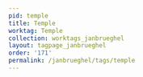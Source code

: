 ```yaml
---
pid: temple
title: Temple
worktag: Temple
collection: worktags_janbrueghel
layout: tagpage_janbrueghel
order: '171'
permalink: /janbrueghel/tags/temple
---
```

